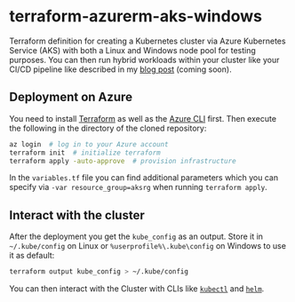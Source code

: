 # terraform-azurerm-aks-windows

Terraform definition for creating a Kubernetes cluster via Azure Kubernetes Service (AKS) with both a Linux and Windows node pool for testing purposes. You can then run hybrid workloads within your cluster like your CI/CD pipeline like described in my [blog post](TODO) (coming soon).

## Deployment on Azure

You need to install [Terraform](https://www.terraform.io/) as well as the [Azure CLI](https://docs.microsoft.com/en-us/cli/azure/install-azure-cli-windows?view=azure-cli-latest&tabs=azure-cli) first. Then execute the following in the directory of the cloned repository:
```bash
az login  # log in to your Azure account
terraform init  # initialize terraform
terraform apply -auto-approve  # provision infrastructure
```

In the `variables.tf` file you can find additional parameters which you can specify via `-var resource_group=aksrg` when running `terraform apply`.

## Interact with the cluster

After the deployment you get the `kube_config` as an output. Store it in `~/.kube/config` on Linux or `%userprofile%\.kube\config` on Windows to use it as default:
```bash
terraform output kube_config > ~/.kube/config 
```
You can then interact with the Cluster with CLIs like [`kubectl`](https://kubernetes.io/docs/tasks/tools/install-kubectl/) and [`helm`](https://helm.sh/docs/intro/install/).
